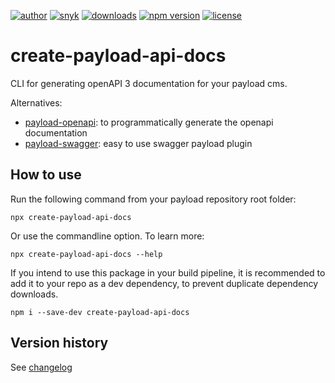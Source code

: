 [![author](https://img.shields.io/badge/author-Teun%20Mooij-blue)](https://www.linkedin.com/in/teunmooij/)
[![snyk](https://snyk.io/test/github/teunmooij/payload-tools/badge.svg)](https://snyk.io/test/github/teunmooij/payload-tools)
[![downloads](https://img.shields.io/npm/dt/create-payload-api-docs?color=blue)](https://www.npmjs.com/package/create-payload-api-docs)
[![npm version](https://badge.fury.io/js/create-payload-api-docs.svg)](https://www.npmjs.com/package/create-payload-api-docs)
[![license](https://img.shields.io/npm/l/create-payload-api-docs?color=blue)](https://img.shields.io/npm/l/create-payload-api-docs)

# create-payload-api-docs

CLI for generating openAPI 3 documentation for your payload cms.

Alternatives:

- [payload-openapi](https://www.npmjs.com/package/payload-openapi): to programmatically generate the openapi documentation
- [payload-swagger](https://www.npmjs.com/package/payload-swagger): easy to use swagger payload plugin

## How to use

Run the following command from your payload repository root folder:

```shell
npx create-payload-api-docs
```

Or use the commandline option. To learn more:

```shell
npx create-payload-api-docs --help
```

If you intend to use this package in your build pipeline, it is recommended to add it to your repo as a dev dependency, to prevent duplicate dependency downloads.

```shell
npm i --save-dev create-payload-api-docs
```

## Version history

See [changelog](./CHANGELOG.md)

